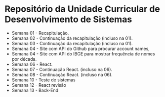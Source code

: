 
# Repositório da Unidade Curricular de Desenvolvimento de Sistemas

- Semana 01 - Recapitulação.
- Semana 02 - Continuação da recapitulação (incluso na 01).
- Semana 03 - Continuação da recapitulação (incluso na 01).
- Semana 04 - Site com API do Github para procurar account names,
- Semana 04 - Site com API do IBGE para mostrar frequência de nomes por década.
- Semana 06 - React.
- Semana 07 - Continuação React. (incluso na 06).
- Semana 08 - Continuação React. (incluso na 06).
- Semana 10 - Teste de sistemas
- Semana 12 - React revisão
- Semana 13 - Back-End
